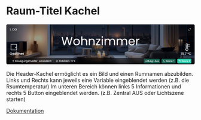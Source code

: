 # Raum-Titel Kachel

![Raum-Header-Kachel](https://github.com/da8ter/images/blob/main/raum_header.jpg)

Die Header-Kachel ermöglicht es ein Bild und einen Rumnamen abzubilden. Links und Rechts kann jeweils eine Variable eingeblendet werden (z.B. die Rsumtemperatur) Im unteren Bereich können links 5 Informationen und rechts 5 Button eingeblendet werden. (z.B. Zentral AUS oder Lichtszene starten)

[Dokumentation](https://github.com/da8ter/TileVisu-Raum-Titel-Kachel/blob/134893cb79bbb21f9049d42aba193500e3d18cf2/RoomHeader/README.md)
